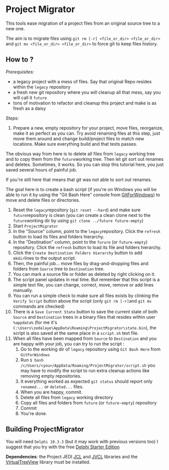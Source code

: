 # Project Migrator

This tools ease migration of a project files from an original source tree to a new one.

The aim is to migrate files using `git rm [-r] <file_or_dir> <file_or_dir>` and `git mv <file_or_dir> <file_or_dir>` to force git to keep files history.

## How to ?

*Prerequisites:*

- a legacy project with a mess of files. Say that original Repo resides within the `legacy` repository
- a fresh new git repository where you will cleanup all that mess, say you will call it `future`
- tons of motivation to refactor and cleanup this project and make is as fresh as a daisy

*Steps:*

1. Prepare a new, empty repository for your project, move files, reorganize, make it as perfect as you can. Try avoid renaming files at this step, just move them around and change build/project files to match new locations. Make sure everything build and that tests passes.

The obvious way from here is to delete all files from `legacy` working tree and to copy them from the `future`working tree. Then let git sort out renames and deletes.  Sometimes, it works. So you can stop this tutorial here, you just saved several hours of painful job.

If you're still here that means that git was not able to sort out renames.

The goal here is to create a bash script (if you're on Windows you will be able to run it by using the "Git Bash Here" console from [GitForWindows](https://gitforwindows.org/)) to move and delete files or directories.

1. Reset the `legacy`repository (`git reset --hard`) and make sure `future`repository is clean (you can create a clean clone next to the `future`working dir by using `git clone ../future future-empty`)
2. Start `ProjectMigrator`
3. In the "Source" column, point to the `legacy`repository. Click the `refresh` button to load its files and folders hierarchy.
4. In the "Destination" column, point to the `furure` (or `future-empty`) repository. Click the `refresh` button to load its file and folders hierarchy.
5. Click the `Create Destination Folders Hierarchy` button to add `mkdir`lines to the output script.
6. Then, the painful job... move files by drag-and-dropping files and folders from `Source` tree to `Destination` tree.
7. You can mark a source file or folder as deleted by right clicking on it.
8. The script panel updates in real time. But remember that this script is a simple text file, you can change, correct, move, remove or add lines manually.
9. You can run a simple check to make sure all files exists by clinking the `Verify Script` button above the script (only `git rm [-r]`and `git mv` commands are checked)
10. There is a `Save Current State` button to save the current state of both `Source` and `Destination` trees in a binary files that resides within user `%appdata%` (for me it's `C:\Users\zedalaye\AppData\Roaming\ProjectMigrator\state.bin`), the script is also saved at the same place in a `script.sh` text file.
11. When all files have been mapped from `Source` to `Destination` and you are happy with your job, you can try to run the script :
    1. Go to the working dir of `legacy` repository using `Git Bash Here` from `GitForWindows`
    2. Run `$ bash /c/Users/<you>/AppData/Roaming/ProjectMigrator/script.sh` you may have to modify the script to run extra cleanup actions like removing empty repositories.
    3. It everything worked as expected `git status` should report only `renamed...` or `deleted...` files.
    4. When you are happy, commit.
    5. Delete all files from `legacy` working directory
    6. Copy all files and folders from `future` (or `future-empty`) repository
    7. Commit
    8. You're done.

## Building ProjectMigrator

You will need `Delphi 10.3.3` (but it may work with previous versions too) I suggest that you try with the free [Delphi Starter Edition](https://www.embarcadero.com/products/delphi/starter)

**Dependencies**: the Project JEDI [JCL](https://github.com/project-jedi/jcl.git) and [JVCL](https://github.com/project-jedi/jvcl.git) libraries and the [VirtualTreeView](https://github.com/Virtual-TreeView/Virtual-TreeView.git) library must be installed.